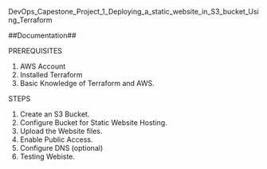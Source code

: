 DevOps_Capestone_Project_1_Deploying_a_static_website_in_S3_bucket_Using_Terraform

##Documentation##


PREREQUISITES

1. AWS Account
2. Installed Terraform
3. Basic Knowledge of Terraform and AWS.



STEPS


1. Create an S3 Bucket.
2. Configure Bucket for Static Website Hosting.
3. Upload the Website files.
4. Enable Public Access.
5. Configure DNS (optional)
6. Testing Webiste.
